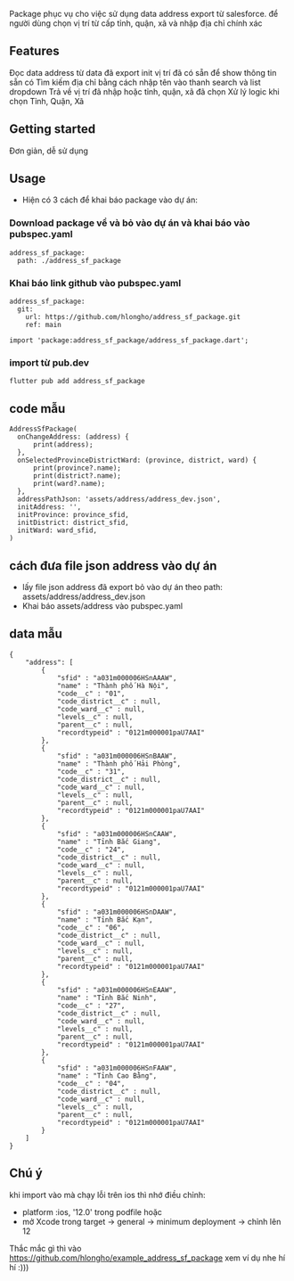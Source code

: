 Package phục vụ cho việc sử dụng data address export từ salesforce.
để người dùng chọn vị trí từ cấp tỉnh, quận, xã và nhập địa chỉ chính xác

## Features
Đọc data address từ data đã export
init vị trí đã có sẵn để show thông tin sẵn có
Tìm kiếm địa chỉ bằng cách nhập tên vào thanh search và list dropdown
Trả về vị trí đã nhập hoặc tỉnh, quận, xã đã chọn
Xử lý logic khi chọn Tỉnh, Quận, Xã
## Getting started
Đơn giản, dễ sử dụng

## Usage
- Hiện có 3 cách để khai báo package vào dự án:
### Download package về và bỏ vào dự án và khai báo vào pubspec.yaml
```
address_sf_package:
  path: ./address_sf_package
```
### Khai báo link github vào pubspec.yaml
```
address_sf_package:
  git:
    url: https://github.com/hlongho/address_sf_package.git
    ref: main
```
```
import 'package:address_sf_package/address_sf_package.dart';
```
### import từ pub.dev
```
flutter pub add address_sf_package
```

## code mẫu
```
AddressSfPackage(
  onChangeAddress: (address) {
      print(address); 
  },
  onSelectedProvinceDistrictWard: (province, district, ward) {
      print(province?.name);
      print(district?.name);
      print(ward?.name);
  },
  addressPathJson: 'assets/address/address_dev.json',
  initAddress: '',
  initProvince: province_sfid,
  initDistrict: district_sfid,
  initWard: ward_sfid,
)
```
  
## cách đưa file json address vào dự án
- lấy file json address đã export bỏ vào dự án theo path: assets/address/address_dev.json
- Khai báo assets/address vào pubspec.yaml

## data mẫu
```
{
    "address": [
        {
            "sfid" : "a031m000006HSnAAAW",
            "name" : "Thành phố Hà Nội",
            "code__c" : "01",
            "code_district__c" : null,
            "code_ward__c" : null,
            "levels__c" : null,
            "parent__c" : null,
            "recordtypeid" : "0121m000001paU7AAI"
        },
        {
            "sfid" : "a031m000006HSnBAAW",
            "name" : "Thành phố Hải Phòng",
            "code__c" : "31",
            "code_district__c" : null,
            "code_ward__c" : null,
            "levels__c" : null,
            "parent__c" : null,
            "recordtypeid" : "0121m000001paU7AAI"
        },
        {
            "sfid" : "a031m000006HSnCAAW",
            "name" : "Tỉnh Bắc Giang",
            "code__c" : "24",
            "code_district__c" : null,
            "code_ward__c" : null,
            "levels__c" : null,
            "parent__c" : null,
            "recordtypeid" : "0121m000001paU7AAI"
        },
        {
            "sfid" : "a031m000006HSnDAAW",
            "name" : "Tỉnh Bắc Kạn",
            "code__c" : "06",
            "code_district__c" : null,
            "code_ward__c" : null,
            "levels__c" : null,
            "parent__c" : null,
            "recordtypeid" : "0121m000001paU7AAI"
        },
        {
            "sfid" : "a031m000006HSnEAAW",
            "name" : "Tỉnh Bắc Ninh",
            "code__c" : "27",
            "code_district__c" : null,
            "code_ward__c" : null,
            "levels__c" : null,
            "parent__c" : null,
            "recordtypeid" : "0121m000001paU7AAI"
        },
        {
            "sfid" : "a031m000006HSnFAAW",
            "name" : "Tỉnh Cao Bằng",
            "code__c" : "04",
            "code_district__c" : null,
            "code_ward__c" : null,
            "levels__c" : null,
            "parent__c" : null,
            "recordtypeid" : "0121m000001paU7AAI"
        }
    ]
}
```

## Chú ý
khi import vào mà chạy lỗi trên ios thì nhớ điều chỉnh:
- platform :ios, '12.0' trong podfile
hoặc 
- mở Xcode trong target -> general -> minimum deployment -> chỉnh lên 12

Thắc mắc gì thì vào https://github.com/hlongho/example_address_sf_package xem ví dụ nhe
hí hí :)))
